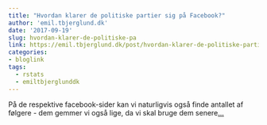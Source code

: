```yaml
---
title: "Hvordan klarer de politiske partier sig på Facebook?"
author: 'emil.tbjerglund.dk'
date: '2017-09-19'
slug: hvordan-klarer-de-politiske-pa
link: https://emil.tbjerglund.dk/post/hvordan-klarer-de-politiske-partier-sig-paa-facebook/
categories:
- bloglink
tags:
  - rstats
  - emiltbjerglunddk
---
```


På de respektive facebook-sider kan vi naturligvis også finde antallet af følgere - dem gemmer vi også lige, da vi skal bruge dem senere[... <i class="fas fa-external-link-alt"></i>](https://emil.tbjerglund.dk/post/hvordan-klarer-de-politiske-partier-sig-paa-facebook/)

